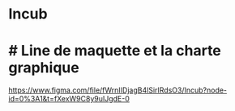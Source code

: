 # Incub
# # Line de maquette et la charte graphique 
https://www.figma.com/file/fWrnIIDjagB4lSirIRdsO3/Incub?node-id=0%3A1&t=fXexW9C8y9uIJgdE-0

